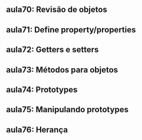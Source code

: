 ## aula70: Revisão de objetos
## aula71: Define property/properties
## aula72: Getters e setters
## aula73: Métodos para objetos
## aula74: Prototypes
## aula75: Manipulando prototypes
## aula76: Herança